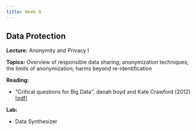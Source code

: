 ```yaml
---
title: Week 8
---
```


## Data Protection

**Lecture:** Anonymity and Privacy I

**Topics:** Overview of responsible data sharing; anonymization techniques; the limits of anonymization; harms beyond re-identification

**Reading:**

* "Critical questions for Big Data", danah boyd and Kate Crawford (2012) [[pdf](https://www.tandfonline.com/doi/pdf/10.1080/1369118X.2012.678878)]

**Lab:**

* Data Synthesizer
